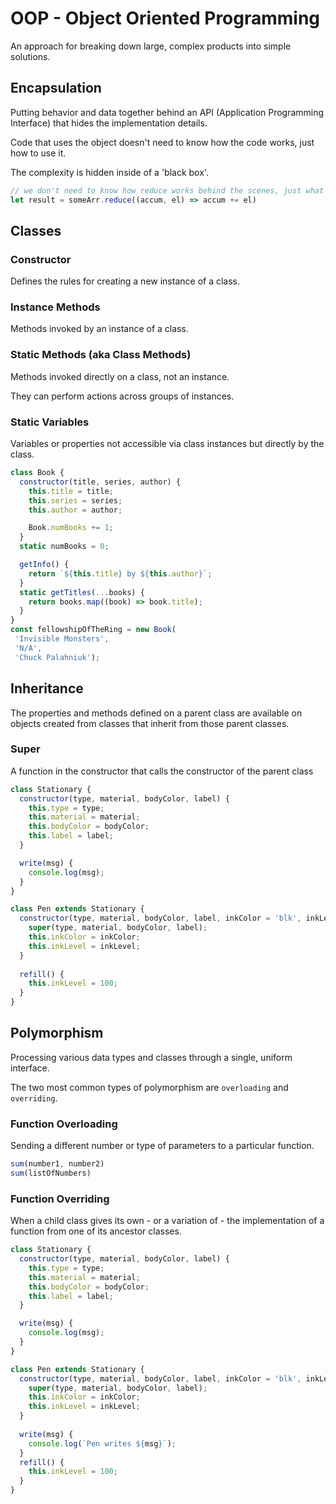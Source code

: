 # OOP - Object Oriented Programming
An approach for breaking down large, complex products into simple solutions.

## Encapsulation
Putting behavior and data together behind an API (Application Programming Interface) that hides the implementation details.

Code that uses the object doesn't need to know how the code works, just how to use it.

The complexity is hidden inside of a 'black box'.

```javaScript
// we don't need to know how reduce works behind the scenes, just what it needs and what it returns.
let result = someArr.reduce((accum, el) => accum += el)
```
## Classes
### Constructor
Defines the rules for creating a new instance of a class.
### Instance Methods
Methods invoked by an instance of a class.
### Static Methods (aka Class Methods)
Methods invoked directly on a class, not an instance.

They can perform actions across groups of instances.
### Static Variables
Variables or properties not accessible via class instances but directly by the class.
```javaScript
class Book {
  constructor(title, series, author) {
    this.title = title;
    this.series = series;
    this.author = author;

    Book.numBooks += 1;
  }
  static numBooks = 0;

  getInfo() {
    return `${this.title} by ${this.author}`;
  }
  static getTitles(...books) {
    return books.map((book) => book.title);
  }
}
const fellowshipOfTheRing = new Book(
 'Invisible Monsters',
 'N/A',
 'Chuck Palahniuk');
```
## Inheritance
The properties and methods defined on a parent class are available on objects created from classes that inherit from those parent classes.
### Super
A function in the constructor that calls the constructor of the parent class
```javaScript
class Stationary {
  constructor(type, material, bodyColor, label) {
    this.type = type;
    this.material = material;
    this.bodyColor = bodyColor;
    this.label = label;
  }

  write(msg) {
    console.log(msg);
  }
}

class Pen extends Stationary {
  constructor(type, material, bodyColor, label, inkColor = 'blk', inkLevel = 100) {
    super(type, material, bodyColor, label);
    this.inkColor = inkColor;
    this.inkLevel = inkLevel;
  }
  
  refill() {
    this.inkLevel = 100;
  }
}
```
## Polymorphism
Processing various data types and classes through a single, uniform interface.

The two most common types of polymorphism are `overloading` and `overriding`.
### Function Overloading
Sending a different number or type of parameters to a particular function.
```javaScript
sum(number1, number2)
sum(listOfNumbers)
```
### Function Overriding
When a child class gives its own - or a variation of - the implementation of a function from one of its ancestor classes.
```javaScript
class Stationary {
  constructor(type, material, bodyColor, label) {
    this.type = type;
    this.material = material;
    this.bodyColor = bodyColor;
    this.label = label;
  }

  write(msg) {
    console.log(msg);
  }
}

class Pen extends Stationary {
  constructor(type, material, bodyColor, label, inkColor = 'blk', inkLevel = 100) {
    super(type, material, bodyColor, label);
    this.inkColor = inkColor;
    this.inkLevel = inkLevel;
  }
  
  write(msg) {
    console.log(`Pen writes ${msg}`);
  }
  refill() {
    this.inkLevel = 100;
  }
}
```
